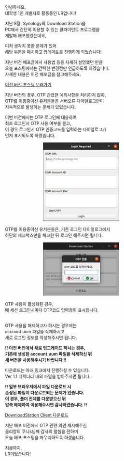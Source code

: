 안녕하세요,<br>
대학생 1인 개발자로 활동중인 LR입니다!

지난 8월, Synology의 Download Station을<br>
PC에서 간단히 이용할 수 있는 클라이언트 프로그램을<br>
개발해 배포했었는데요,

미처 생각치 못한 문제가 있어<br>
해당 부분을 패치하고 업데이트를 진행하게 되었습니다!

지난 버전 배포글에서 사용법 등을 자세히 설명했던 만큼<br>
오늘 포스팅에서는 간략한 변경점만 언급하도록 하겠습니다.<br>
자세한 내용은 이전 배포글을 참고해주세요.

[이전 버전 포스팅 보러가기](https://blog-lr.defcon.or.kr/postview/200824-synology-downloadstation-client)

지난 버전의 경우, OTP 관련한 예외사항을 처리하지 않아,<br>
OTP를 이용중이신 유저분들은 서버오류 다이얼로그만이<br>
지속적으로 발생하는 문제가 있었습니다.

이번 버전에서는 OTP 로그인에 대응하여<br>
최초 로그인시 OTP 사용 여부를 묻고,<br>
이 경우 로그인시 OTP 인증코드를 입력하는 다이얼로그가<br>
먼저 표시되도록 하였습니다.

<center>
<img src="1_program_login.png" width="50%" />
</center>

OTP를 이용중이신 유저분들은, 기존 로그인 다이얼로그에서<br>
하단의 체크박스만을 체크한 뒤 로그인 해주시면 됩니다.

<center>
<img src="2_program_otp.png" width="50%" />
</center>

OTP 사용이 활성화된 경우,<br>
매 세션 로그인시마다 OTP코드 입력창이 표시됩니다.<br>​

OTP 사용을 해제하고자 하시는 경우에는<br>
account.uum 파일을 삭제하시고<br>
새로 로그인 정보를 작성해주시면 됩니다.

__!! 이전 버전에서 새로 업그레이드 하시는 경우,<br>__
__기존에 생성된 account.uum 파일을 삭제하신 뒤<br>__
__새 버전을 사용해주시기 바랍니다 !!__

다운로드는 아래 링크에서 진행하실 수 있습니다.<br>
Ver 1.1 디렉터리 내의 파일을 받아주시면 됩니다.

__!! 일부 브라우저에서 파일 다운로드 시<br>__
__손상된 파일이 다운로드되는 문제가 있습니다.<br>__
__이 경우, 폴더 전체를 다운받으신 뒤<br>__
__압축 해제하여 이용해주시면 감사하겠습니다. !!__

[DownloadStation Client 다운로드](https://drive.defcon.or.kr/sharing/xsYCOS3d)

지난 배포 버전에서 OTP 관련 의견 제시해주신<br>
클리앙의 쿠니s님께 감사의 말씀을 전하며<br>
오늘 배포 포스팅을 마무리하도록 하겠습니다.

지금까지,<br>
LR이었습니다!